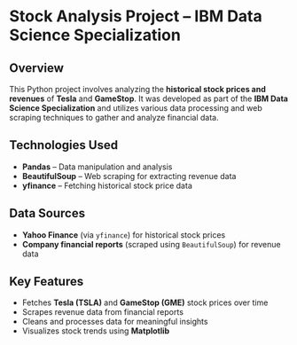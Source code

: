 # Stock Analysis Project – IBM Data Science Specialization  

## Overview  
This Python project involves analyzing the **historical stock prices and revenues** of **Tesla** and **GameStop**. It was developed as part of the **IBM Data Science Specialization** and utilizes various data processing and web scraping techniques to gather and analyze financial data.  

## Technologies Used  
- **Pandas** – Data manipulation and analysis  
- **BeautifulSoup** – Web scraping for extracting revenue data  
- **yfinance** – Fetching historical stock price data  

## Data Sources  
- **Yahoo Finance** (via `yfinance`) for historical stock prices  
- **Company financial reports** (scraped using `BeautifulSoup`) for revenue data  

## Key Features  
- Fetches **Tesla (TSLA)** and **GameStop (GME)** stock prices over time  
- Scrapes revenue data from financial reports  
- Cleans and processes data for meaningful insights  
- Visualizes stock trends using **Matplotlib**  

